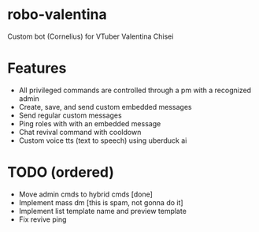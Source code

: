 # robo-valentina
Custom bot (Cornelius) for VTuber Valentina Chisei

# Features
- All privileged commands are controlled through a pm with a recognized admin
- Create, save, and send custom embedded messages
- Send regular custom messages
- Ping roles with with an embedded message
- Chat revival command with cooldown
- Custom voice tts (text to speech) using uberduck ai

# TODO (ordered)
- Move admin cmds to hybrid cmds [done]
- Implement mass dm [this is spam, not gonna do it]
- Implement list template name and preview template
- Fix revive ping